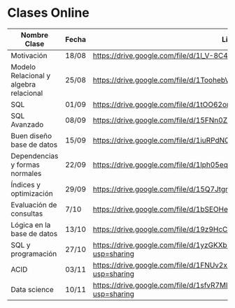 # Clases Online

| Nombre Clase | Fecha | Link |
|--------------|-------|------|
|Motivación|18/08|https://drive.google.com/file/d/1l_V-8C4ukV_xOrDxRZMpud8XdyBr8uTU/view|
|Modelo Relacional y algebra relacional|25/08|https://drive.google.com/file/d/1ToohebV7N1tPUf-G7ugv-KW9cNg9m5FB/view|
|SQL|01/09|https://drive.google.com/file/d/1tOO62omX9jUQCNzQe_XMkQJMfoEg6Gm5/view|
|SQL Avanzado|08/09|https://drive.google.com/file/d/15FNn0Ziku_4rTj7I87sIBpAkFQ_o5e4Q/view|
|Buen diseño base de datos|15/09|https://drive.google.com/file/d/1iuRPdN02cmO2FuOml0os-hDU9YfRlTix/view|
|Dependencias y formas normales|22/09|https://drive.google.com/file/d/1lph05eqGMSoxSO54cvabY4AgSs3ZbQbI/view|
|Índices y optimización|29/09|https://drive.google.com/file/d/15Q7JtgmGN8fK5el41Rvh9_ORUTeALxrm/view|
|Evaluación de consultas|7/10|https://drive.google.com/file/d/1bSEOHeKN-JBVfbXkQHXbe7cqDX8sUtZb/view|
|Lógica en la base de datos|13/10|https://drive.google.com/file/d/19z9HcC0Z6glZZKhdEnnYxtz7YKWg5Ne2/view|
|SQL y programación|27/10|https://drive.google.com/file/d/1yzGKXb5Gjr_OJoP3un0S_h353AD0OsTN/view?usp=sharing
|ACID|03/11|https://drive.google.com/file/d/1FNUv2xIqOpQa-DwCEtGiWJMnE1dwzPZR/view?usp=sharing
|Data science|10/11|https://drive.google.com/file/d/1sfvR7Ml52vyLVeGc8c8uQRApfFby1mDW/view?usp=sharing
